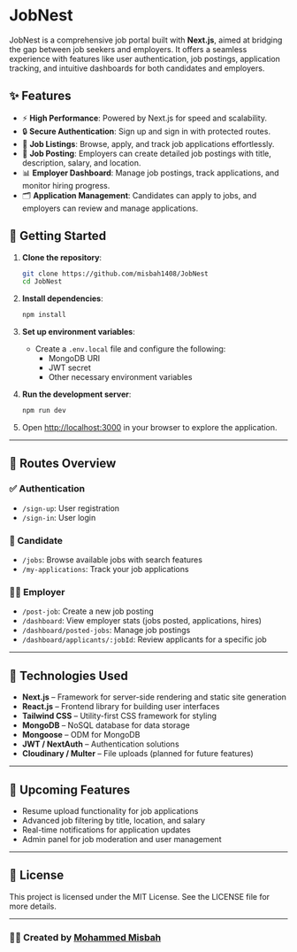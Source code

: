 # JobNest

JobNest is a comprehensive job portal built with **Next.js**, aimed at bridging the gap between job seekers and employers. It offers a seamless experience with features like user authentication, job postings, application tracking, and intuitive dashboards for both candidates and employers.

## ✨ Features

- ⚡ **High Performance**: Powered by Next.js for speed and scalability.
- 🔒 **Secure Authentication**: Sign up and sign in with protected routes.
- 📄 **Job Listings**: Browse, apply, and track job applications effortlessly.
- 📝 **Job Posting**: Employers can create detailed job postings with title, description, salary, and location.
- 📊 **Employer Dashboard**: Manage job postings, track applications, and monitor hiring progress.
- 🗂️ **Application Management**: Candidates can apply to jobs, and employers can review and manage applications.

## 🚀 Getting Started

1. **Clone the repository**:
    ```bash
    git clone https://github.com/misbah1408/JobNest
    cd JobNest
    ```

2. **Install dependencies**:
    ```bash
    npm install
    ```

3. **Set up environment variables**:
    - Create a `.env.local` file and configure the following:
      - MongoDB URI
      - JWT secret
      - Other necessary environment variables

4. **Run the development server**:
    ```bash
    npm run dev
    ```

5. Open [http://localhost:3000](http://localhost:3000) in your browser to explore the application.

---

## 📁 Routes Overview

### ✅ Authentication
- `/sign-up`: User registration
- `/sign-in`: User login

### 👥 Candidate
- `/jobs`: Browse available jobs with search features
- `/my-applications`: Track your job applications

### 🧑‍💼 Employer
- `/post-job`: Create a new job posting
- `/dashboard`: View employer stats (jobs posted, applications, hires)
- `/dashboard/posted-jobs`: Manage job postings
- `/dashboard/applicants/:jobId`: Review applicants for a specific job

---

## 🧰 Technologies Used

- **Next.js** – Framework for server-side rendering and static site generation
- **React.js** – Frontend library for building user interfaces
- **Tailwind CSS** – Utility-first CSS framework for styling
- **MongoDB** – NoSQL database for data storage
- **Mongoose** – ODM for MongoDB
- **JWT / NextAuth** – Authentication solutions
- **Cloudinary / Multer** – File uploads (planned for future features)

---

## 📌 Upcoming Features

- Resume upload functionality for job applications
- Advanced job filtering by title, location, and salary
- Real-time notifications for application updates
- Admin panel for job moderation and user management

---

## 📄 License

This project is licensed under the MIT License. See the LICENSE file for more details.

---

### 👨‍💻 Created by [Mohammed Misbah](https://github.com/misbah1408)
